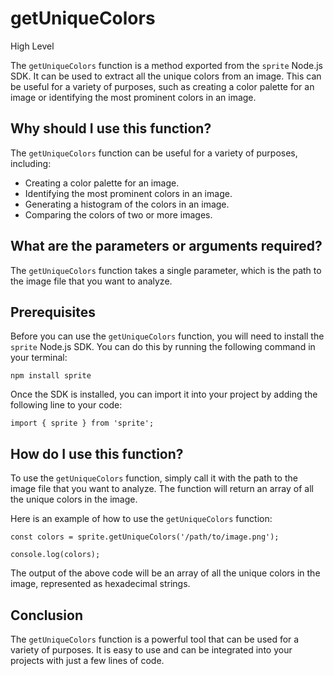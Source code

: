 
  
   # **getUniqueColors**

High Level

The `getUniqueColors` function is a method exported from the `sprite` Node.js SDK. It can be used to extract all the unique colors from an image. This can be useful for a variety of purposes, such as creating a color palette for an image or identifying the most prominent colors in an image.

## Why should I use this function?

The `getUniqueColors` function can be useful for a variety of purposes, including:

* Creating a color palette for an image.
* Identifying the most prominent colors in an image.
* Generating a histogram of the colors in an image.
* Comparing the colors of two or more images.

## What are the parameters or arguments required?

The `getUniqueColors` function takes a single parameter, which is the path to the image file that you want to analyze.

## Prerequisites

Before you can use the `getUniqueColors` function, you will need to install the `sprite` Node.js SDK. You can do this by running the following command in your terminal:

```
npm install sprite
```

Once the SDK is installed, you can import it into your project by adding the following line to your code:

```
import { sprite } from 'sprite';
```

## How do I use this function?

To use the `getUniqueColors` function, simply call it with the path to the image file that you want to analyze. The function will return an array of all the unique colors in the image.

Here is an example of how to use the `getUniqueColors` function:

```
const colors = sprite.getUniqueColors('/path/to/image.png');

console.log(colors);
```

The output of the above code will be an array of all the unique colors in the image, represented as hexadecimal strings.

## Conclusion

The `getUniqueColors` function is a powerful tool that can be used for a variety of purposes. It is easy to use and can be integrated into your projects with just a few lines of code.
  
  